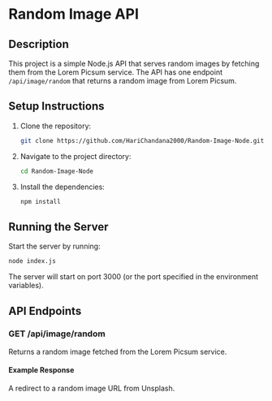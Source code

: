 # Random Image API

## Description

This project is a simple Node.js API that serves random images by fetching them from the Lorem Picsum service. The API has one endpoint `/api/image/random` that returns a random image from Lorem Picsum.

## Setup Instructions

1. Clone the repository:

   ```bash
   git clone https://github.com/HariChandana2000/Random-Image-Node.git
   ```

2. Navigate to the project directory:

   ```bash
   cd Random-Image-Node
   ```

3. Install the dependencies:
   ```bash
   npm install
   ```

## Running the Server

Start the server by running:

```bash
node index.js
```

The server will start on port 3000 (or the port specified in the environment variables).

## API Endpoints

### GET /api/image/random

Returns a random image fetched from the Lorem Picsum service.

#### Example Response

A redirect to a random image URL from Unsplash.
